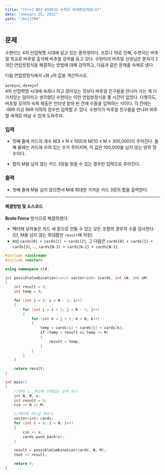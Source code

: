 ```yaml
---
title: "[C++] BOJ #19532 수학은 비대면강의입니다"
date: "January 25, 2022"
path: "/boj2798"
---
```


## 문제

수현이는 4차 산업혁명 시대에 살고 있는 중학생이다. 코로나 19로 인해, 수현이는 버추얼 학교로 버추얼 출석해 버추얼 강의를 듣고 있다. 수현이의 버추얼 선생님은 문자가 2개인 연립방정식을 해결하는 방법에 대해 강의하고, 다음과 같은 문제를 숙제로 냈다.

다음 연립방정식에서 `x`와 `y`의 값을 계산하시오.

`ax+by=c`, `dx+ey=f`  
4차 산업혁명 시대에 숙제나 하고 앉아있는 것보다 버추얼 친구들을 만나러 가는 게 더 가치있는 일이라고 생각했던 수현이는 이런 연립방정식을 풀 시간이 없었다. 다행히도, 버추얼 강의의 숙제 제출은 인터넷 창의 빈 칸에 수들을 입력하는 식이다. 각 칸에는 -999 이상 999 이하의 정수만 입력할 수 있다. 수현이가 버추얼 친구들을 만나러 버추얼 세계로 떠날 수 있게 도와주자.

### 입력

- 첫째 줄에 카드의 개수 N(3 ≤ N ≤ 100)과 M(10 ≤ M ≤ 300,000)이 주어진다. 둘째 줄에는 카드에 쓰여 있는 수가 주어지며, 이 값은 100,000을 넘지 않는 양의 정수이다.

- 합이 M을 넘지 않는 카드 3장을 찾을 수 있는 경우만 입력으로 주어진다.

### 출력

- 첫째 줄에 M을 넘지 않으면서 M에 최대한 가까운 카드 3장의 합을 출력한다.

<hr />

#### 해결방법 및 소스코드

**Brute Force** 방식으로 해결하였다.

- 벡터에 넣어놓은 카드 세 장으로 만들 수 있는 모든 조합의 경우의 수를 검사한다. (단, M을 넘지 않는 최대합만 `result`에 저장)
- ex) `cards[0] + cards[1] + cards[2]`, 그 다음은 `cards[0] + cards[1] + cards[3]`, ..., `cards[N-3] + cards[N-2] + cards[N-1]`

```cpp
#include <iostream>
#include <vector>

using namespace std;

int possibleCombination(const vector<int> &cards, int &N, int &M)
{
    int result = 0;
    int temp = 0;

    for (int i = 0; i < N - 2; i++)
    {
        for (int j = i + 1; j < N - 1; j++)
        {
            for (int k = j + 1; k < N; k++)
            {
                temp = cards[i] + cards[j] + cards[k];
                if (temp > result && temp <= M)
                {
                    result = temp;
                }
            }
        }
    }

    return result;
}

int main()
{
    //변수 x: 카드에 쓰여있는 숫자 하나
    int N, M, x;
    int result = 0;
    cin >> N >> M;

    //벡터에 카드값 채우기
    vector<int> cards;
    for (int i = 0; i < N; i++)
    {
        cin >> x;
        cards.push_back(x);
    }

    result = possibleCombination(cards, N, M);
    cout << result;

    return 0;
}
```
